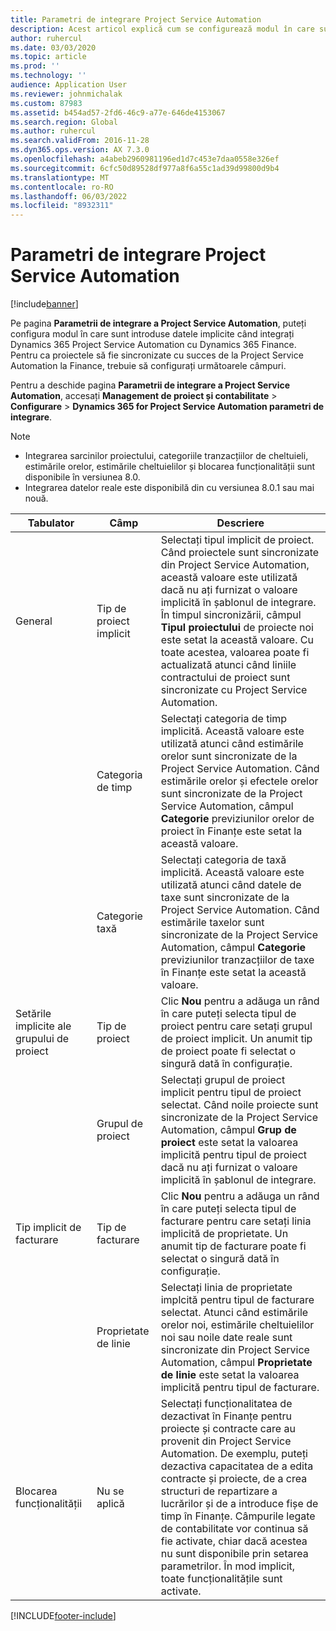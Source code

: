 ```yaml
---
title: Parametri de integrare Project Service Automation
description: Acest articol explică cum se configurează modul în care sunt introduse datele implicite la integrarea Microsoft Dynamics 365 for Project Service Automation cu Microsoft Dynamics 365 Finance.
author: ruhercul
ms.date: 03/03/2020
ms.topic: article
ms.prod: ''
ms.technology: ''
audience: Application User
ms.reviewer: johnmichalak
ms.custom: 87983
ms.assetid: b454ad57-2fd6-46c9-a77e-646de4153067
ms.search.region: Global
ms.author: ruhercul
ms.search.validFrom: 2016-11-28
ms.dyn365.ops.version: AX 7.3.0
ms.openlocfilehash: a4abeb2960981196ed1d7c453e7daa0558e326ef
ms.sourcegitcommit: 6cfc50d89528df977a8f6a55c1ad39d99800d9b4
ms.translationtype: MT
ms.contentlocale: ro-RO
ms.lasthandoff: 06/03/2022
ms.locfileid: "8932311"
---
```

# <a name="project-service-automation-integration-parameters"></a>Parametri de integrare Project Service Automation

[!include[banner](../includes/banner.md)]

Pe pagina **Parametrii de integrare a Project Service Automation**, puteți configura modul în care sunt introduse datele implicite când integrați Dynamics 365 Project Service Automation cu Dynamics 365 Finance. Pentru ca proiectele să fie sincronizate cu succes de la Project Service Automation la Finance, trebuie să configurați următoarele câmpuri.

Pentru a deschide pagina **Parametrii de integrare a Project Service Automation**, accesați **Management de proiect și contabilitate** \> **Configurare** \> **Dynamics 365 for Project Service Automation parametri de integrare**. 

> [!NOTE]
> - Integrarea sarcinilor proiectului, categoriile tranzacțiilor de cheltuieli, estimările orelor, estimările cheltuielilor și blocarea funcționalității sunt disponibile în versiunea 8.0.
> - Integrarea datelor reale este disponibilă din cu versiunea 8.0.1 sau mai nouă.


| Tabulator                    | Câmp                | Descriere |
|------------------------|----------------------|-------------|
| General                | Tip de proiect implicit | Selectați tipul implicit de proiect. Când proiectele sunt sincronizate din Project Service Automation, această valoare este utilizată dacă nu ați furnizat o valoare implicită în șablonul de integrare. În timpul sincronizării, câmpul **Tipul proiectului** de proiecte noi este setat la această valoare. Cu toate acestea, valoarea poate fi actualizată atunci când liniile contractului de proiect sunt sincronizate cu Project Service Automation. |
|                        | Categoria de timp        | Selectați categoria de timp implicită. Această valoare este utilizată atunci când estimările orelor sunt sincronizate de la Project Service Automation. Când estimările orelor și efectele orelor sunt sincronizate de la Project Service Automation, câmpul **Categorie** previziunilor orelor de proiect în Finanțe este setat la această valoare. |
|                        | Categorie taxă         | Selectați categoria de taxă implicită. Această valoare este utilizată atunci când datele de taxe sunt sincronizate de la Project Service Automation. Când estimările taxelor sunt sincronizate de la Project Service Automation, câmpul **Categorie** previziunilor tranzacțiilor de taxe în Finanțe este setat la această valoare. |
| Setările implicite ale grupului de proiect | Tip de proiect         | Clic **Nou** pentru a adăuga un rând în care puteți selecta tipul de proiect pentru care setați grupul de proiect implicit. Un anumit tip de proiect poate fi selectat o singură dată în configurație. |
|                        | Grupul de proiect        | Selectați grupul de proiect implicit pentru tipul de proiect selectat. Când noile proiecte sunt sincronizate de la Project Service Automation, câmpul **Grup de proiect** este setat la valoarea implicită pentru tipul de proiect dacă nu ați furnizat o valoare implicită în șablonul de integrare. |
| Tip implicit de facturare  | Tip de facturare         | Clic **Nou** pentru a adăuga un rând în care puteți selecta tipul de facturare pentru care setați linia implicită de proprietate. Un anumit tip de facturare poate fi selectat o singură dată în configurație. |
|                        | Proprietate de linie        | Selectați linia de proprietate implcită pentru tipul de facturare selectat. Atunci când estimările orelor noi, estimările cheltuielilor noi sau noile date reale sunt sincronizate din Project Service Automation, câmpul **Proprietate de linie** este setat la valoarea implicită pentru tipul de facturare. |
| Blocarea funcționalității  | Nu se aplică       | Selectați funcționalitatea de dezactivat în Finanțe pentru proiecte și contracte care au provenit din Project Service Automation. De exemplu, puteți dezactiva capacitatea de a edita contracte și proiecte, de a crea structuri de repartizare a lucrărilor și de a introduce fișe de timp în Finanțe. Câmpurile legate de contabilitate vor continua să fie activate, chiar dacă acestea nu sunt disponibile prin setarea parametrilor. În mod implicit, toate funcționalitățile sunt activate. |


[!INCLUDE[footer-include](../includes/footer-banner.md)]